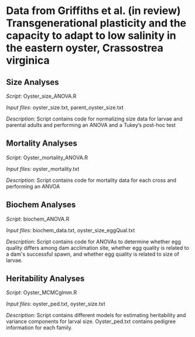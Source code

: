# Data from Griffiths et al. (in review) Transgenerational plasticity and the capacity to adapt to low salinity in the eastern oyster, Crassostrea virginica

## Size Analyses
*Script*: Oyster_size_ANOVA.R

*Input files*: oyster_size.txt, parent_oyster_size.txt

*Description*: Script contains code for normalizing size data for larvae and parental adults and performing an ANOVA and a Tukey’s post-hoc test


## Mortality Analyses
*Script*: Oyster_mortality_ANOVA.R

*Input files*: oyster_mortality.txt

*Description*: Script contains code for mortality data for each cross and performing an ANVOA

## Biochem Analyses
*Script*: biochem_ANOVA.R

*Input files*: biochem_data.txt, oyster_size_eggQual.txt

*Description*: Script contains code for ANOVAs to determine whether egg quality differs among dam acclimation site, whether egg quality is related to a dam's successful spawn, and whether egg quality is related to size of larvae.

## Heritability Analyses
*Script*: Oyster_MCMCglmm.R

*Input files*: oyster_ped.txt, oyster_size.txt

*Description*: Script contains different models for estimating heritability and variance components for larval size. Oyster_ped.txt contains pedigree information for each family.
